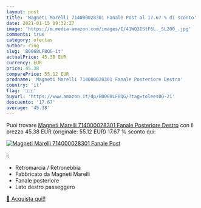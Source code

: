 ```yaml
---
layout: post
title: 'Magneti Marelli 714000028301 Fanale Post al 17.67 % di sconto'
date: 2021-01-15 09:32:27
image: 'https://m.media-amazon.com/images/I/41WQ3IStF6L._SL200_.jpg'
comments: true
category: ofertas
author: ring
slug: 'B0068LF8QG-it'
actualPrice: 45.38 EUR
currency: EUR
price: 45.38
comparePrice: 55.12 EUR
prodname: 'Magneti Marelli 714000028301 Fanale Posteriore Destro'
country: 'it'
flag: '🇮🇹'
buyurl: 'https://www.amazon.it/dp/B0068LF8QG/?tag=tolees00-21'
descuento: '17.67'
average: '45.38'
---
```


Puoi trovare [Magneti Marelli 714000028301 Fanale Posteriore Destro](https://www.amazon.it/dp/B0068LF8QG/?tag=tolees00-21) con il prezzo 45.38 EUR (originale: 55.12 EUR) 17.67 % sconto qui:

[![Magneti Marelli 714000028301 Fanale Post](https://m.media-amazon.com/images/I/41WQ3IStF6L._SL200_.jpg)](https://www.amazon.it/dp/B0068LF8QG/?tag=tolees00-21)

ℹ️:

- Retromarcia / Retronebbia
- Fabbricato da Magneti Marelli
- Fanale posteriore
- Lato destro passeggero

[🛒 Acquista qui!!](https://www.amazon.it/dp/B0068LF8QG/?tag=tolees00-21)

